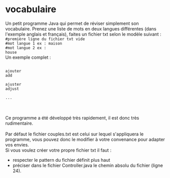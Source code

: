 # vocabulaire
Un petit programme Java qui permet de réviser simplement son vocabulaire. Prenez une liste de mots en deux langues différentes (dans l'exemple anglais et français), faites un fichier txt selon le modèle suivant :<br>
<code>#première ligne du fichier txt vide</code><br>
<code>#mot langue 1 ex : maison</code><br>
<code>#mot langue 2 ex : house</code></br>
Un exemple complet :<br>
```

ajouter
add

ajuster
adjust

...
```
<br><br>
Ce programme a été développé très rapidement, il est donc très rudimentaire.<br><br>
Par défaut le fichier couples.txt est celui sur lequel s'appliquera le programme, vous pouvez donc le modifier à votre convenance pour adapter vos envies.<br>
Si vous voulez créer votre propre fichier txt il faut :
- respecter le pattern du fichier définit plus haut
- préciser dans le fichier Controller.java le chemin absolu du fichier (ligne 24).
